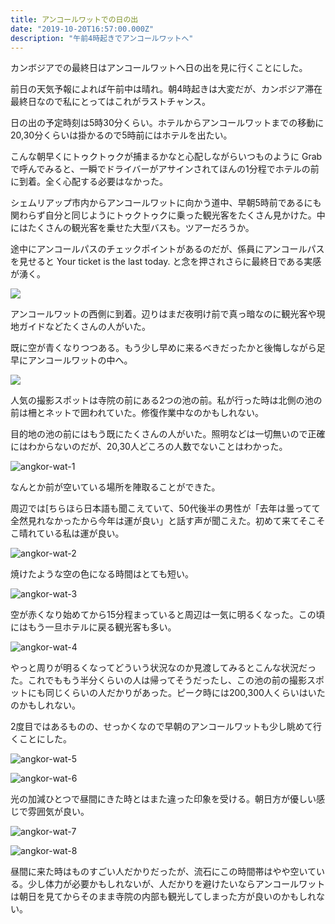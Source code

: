 ```yaml
---
title: アンコールワットでの日の出
date: "2019-10-20T16:57:00.000Z"
description: "午前4時起きでアンコールワットへ"
---
```


カンボジアでの最終日はアンコールワットへ日の出を見に行くことにした。

前日の天気予報によれば午前中は晴れ。朝4時起きは大変だが、カンボジア滞在最終日なので私にとってはこれがラストチャンス。

日の出の予定時刻は5時30分くらい。ホテルからアンコールワットまでの移動に20,30分くらいは掛かるので5時前にはホテルを出たい。

こんな朝早くにトゥクトゥクが捕まるかなと心配しながらいつものように Grab で呼んでみると、一瞬でドライバーがアサインされてほんの1分程でホテルの前に到着。全く心配する必要はなかった。

シェムリアップ市内からアンコールワットに向かう道中、早朝5時前であるにも関わらず自分と同じようにトゥクトゥクに乗った観光客をたくさん見かけた。中にはたくさんの観光客を乗せた大型バスも。ツアーだろうか。

途中にアンコールパスのチェックポイントがあるのだが、係員にアンコールパスを見せると Your ticket is the last today. と念を押されさらに最終日である実感が湧く。

<img src="https://maps.googleapis.com/maps/api/staticmap?center=13.41238,103.8588526&zoom=14&size=640x480&markers=color:red%7C13.41238,103.8588526&key=AIzaSyB-Y9VfGNRw433EqW3-GskaD5Utwm_Ogbg" />

アンコールワットの西側に到着。辺りはまだ夜明け前で真っ暗なのに観光客や現地ガイドなどたくさんの人がいた。

既に空が青くなりつつある。もう少し早めに来るべきだったかと後悔しながら足早にアンコールワットの中へ。

<img src="https://maps.googleapis.com/maps/api/staticmap?center=13.4118671,103.8640739&zoom=17&size=640x480&markers=color:red%7C13.4118671,103.8640739&key=AIzaSyB-Y9VfGNRw433EqW3-GskaD5Utwm_Ogbg" />

人気の撮影スポットは寺院の前にある2つの池の前。私が行った時は北側の池の前は柵とネットで囲われていた。修復作業中なのかもしれない。

目的地の池の前にはもう既にたくさんの人がいた。照明などは一切無いので正確にはわからないのだが、20,30人どころの人数でないことはわかった。

![angkor-wat-1](./angkor-wat-1.jpg)

なんとか前が空いている場所を陣取ることができた。

周辺では[ちらほら日本語も聞こえていて、50代後半の男性が「去年は曇ってて全然見れなかったから今年は運が良い」と話す声が聞こえた。初めて来てそこそこ晴れている私は運が良い。

![angkor-wat-2](./angkor-wat-2.jpg)

焼けたような空の色になる時間はとても短い。

![angkor-wat-3](./angkor-wat-3.jpg)

空が赤くなり始めてから15分程まっていると周辺は一気に明るくなった。この頃にはもう一旦ホテルに戻る観光客も多い。

![angkor-wat-4](./angkor-wat-4.jpg)

やっと周りが明るくなってどういう状況なのか見渡してみるとこんな状況だった。これでももう半分くらいの人は帰ってそうだったし、この池の前の撮影スポットにも同じくらいの人だかりがあった。ピーク時には200,300人くらいはいたのかもしれない。

2度目ではあるものの、せっかくなので早朝のアンコールワットも少し眺めて行くことにした。

![angkor-wat-5](./angkor-wat-5.jpg)

![angkor-wat-6](./angkor-wat-6.jpg)

光の加減ひとつで昼間にきた時とはまた違った印象を受ける。朝日方が優しい感じで雰囲気が良い。

![angkor-wat-7](./angkor-wat-7.jpg)

![angkor-wat-8](./angkor-wat-8.jpg)

昼間に来た時はものすごい人だかりだったが、流石にこの時間帯はやや空いている。少し体力が必要かもしれないが、人だかりを避けたいならアンコールワットは朝日を見てからそのまま寺院の内部も観光してしまった方が良いのかもしれない。
